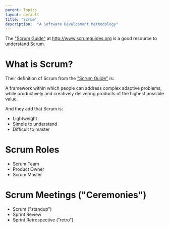 ```yaml
---
parent: Topics
layout: default
title: "Scrum"
description:  "A Software Development Methodology"
---
```


The ["Scrum Guide"](http://www.scrumguides.org/scrum-guide.html) at <http://www.scrumguides.org> is a good resource to understand Scrum.

# What is Scrum?

Their definition of Scrum from the ["Scrum Guide"](http://www.scrumguides.org/scrum-guide.html) is:

A framework within which people can address complex adaptive problems, while productively and creatively delivering products of the highest possible value.

And they add that Scrum is:

* Lightweight
* Simple to understand
* Difficult to master

# Scrum Roles

* Scrum Team
* Product Owner
* Scrum Master

# Scrum Meetings ("Ceremonies")

* Scrum ("standup")
* Sprint Review
* Sprint Retrospective ("retro")
